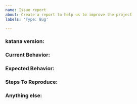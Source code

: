 ```yaml
---
name: Issue report
about: Create a report to help us to improve the project
labels: 'Type: Bug'

---
```


<!-- 
1. Please search to see if an issue already exists for the bug you encountered.
2. For support requests, FAQs or "How to" questions, please use the GitHub Discussions section instead - https://github.com/wangsir01/katana/discussions or
3. Join our discord server at https://discord.gg/projectdiscovery and post the question on the #katana channel.
-->

<!-- ISSUES MISSING IMPORTANT INFORMATION MAY BE CLOSED WITHOUT INVESTIGATION. -->

### katana version:
<!-- You can find current version of katana with "katana -version" -->
<!-- We only accept issues that are reproducible on the latest version of katana. -->
<!-- You can find the latest version of project at https://github.com/wangsir01/katana/releases/ -->

### Current Behavior:
<!-- A concise description of what you're experiencing. -->

### Expected Behavior:
<!-- A concise description of what you expected to happen. -->

### Steps To Reproduce:
<!--
Example: steps to reproduce the behavior:
1. Run 'katana ..'
2. See error...
-->


### Anything else:
<!-- Links? References? Screnshots? Anything that will give us more context about the issue that you are encountering! -->